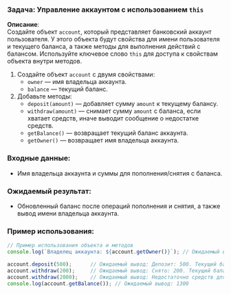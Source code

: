 ### Задача: Управление аккаунтом с использованием `this`

**Описание**:  
Создайте объект `account`, который представляет банковский аккаунт пользователя. У этого объекта будут свойства для имени пользователя и текущего баланса, а также методы для выполнения действий с балансом. Используйте ключевое слово `this` для доступа к свойствам объекта внутри методов.

1. Создайте объект `account` с двумя свойствами:
    - `owner` — имя владельца аккаунта.
    - `balance` — текущий баланс.
2. Добавьте методы:
    - `deposit(amount)` — добавляет сумму `amount` к текущему балансу.
    - `withdraw(amount)` — снимает сумму `amount` с баланса, если хватает средств, иначе выводит сообщение о недостатке средств.
    - `getBalance()` — возвращает текущий баланс аккаунта.
    - `getOwner()` — возвращает имя владельца аккаунта.

### Входные данные:
- Имя владельца аккаунта и суммы для пополнения/снятия с баланса.

### Ожидаемый результат:
- Обновленный баланс после операций пополнения и снятия, а также вывод имени владельца аккаунта.

### Пример использования:

```javascript
// Пример использования объекта и методов
console.log(`Владелец аккаунта: ${account.getOwner()}`); // Ожидаемый вывод: Владелец аккаунта: Alice

account.deposit(500);      // Ожидаемый вывод: Депозит: 500. Текущий баланс: 1500
account.withdraw(200);     // Ожидаемый вывод: Снято: 200. Текущий баланс: 1300
account.withdraw(2000);    // Ожидаемый вывод: Недостаточно средств для снятия: 2000
console.log(account.getBalance()); // Ожидаемый вывод: 1300
